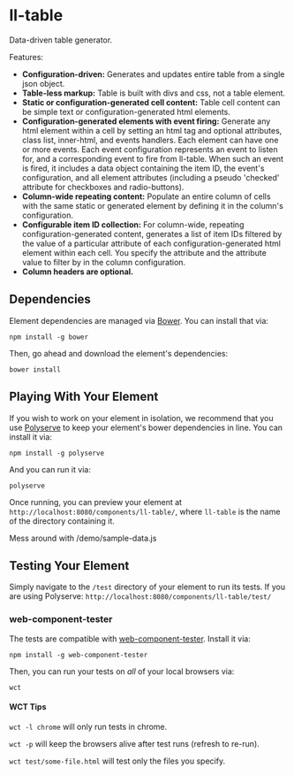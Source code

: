 # ll-table

Data-driven table generator.

Features:

- **Configuration-driven:** Generates and updates entire table from a single json object.
- **Table-less markup:** Table is built with divs and css, not a table element.
- **Static or configuration-generated cell content:** Table cell content can be simple text or configuration-generated html elements.
- **Configuration-generated elements with event firing:** Generate any html element within a cell by setting an html tag and optional attributes, class list, inner-html, and events handlers. Each element can have one or more events. Each event configuration represents an event to listen for, and a corresponding event to fire from ll-table. When such an event is fired, it includes a data object containing the item ID, the event's configuration, and all element attributes (including a pseudo 'checked' attribute for checkboxes and radio-buttons).
- **Column-wide repeating content:** Populate an entire column of cells with the same static or generated element by defining it in the column's configuration.
- **Configurable item ID collection:** For column-wide, repeating configuration-generated content, generates a list of item IDs filtered by the value of a particular attribute of each configuration-generated html element within each cell. You specify the attribute and the attribute value to filter by in the column configuration.
- **Column headers are optional.**


## Dependencies

Element dependencies are managed via [Bower](http://bower.io/). You can install that via:

    npm install -g bower

Then, go ahead and download the element's dependencies:

    bower install


## Playing With Your Element

If you wish to work on your element in isolation, we recommend that you use
[Polyserve](https://github.com/PolymerLabs/polyserve) to keep your element's
bower dependencies in line. You can install it via:

    npm install -g polyserve

And you can run it via:

    polyserve

Once running, you can preview your element at
`http://localhost:8080/components/ll-table/`, where `ll-table` is the name of the directory containing it.

Mess around with /demo/sample-data.js


## Testing Your Element

Simply navigate to the `/test` directory of your element to run its tests. If
you are using Polyserve: `http://localhost:8080/components/ll-table/test/`

### web-component-tester

The tests are compatible with [web-component-tester](https://github.com/Polymer/web-component-tester).
Install it via:

    npm install -g web-component-tester

Then, you can run your tests on _all_ of your local browsers via:

    wct

#### WCT Tips

`wct -l chrome` will only run tests in chrome.

`wct -p` will keep the browsers alive after test runs (refresh to re-run).

`wct test/some-file.html` will test only the files you specify.
